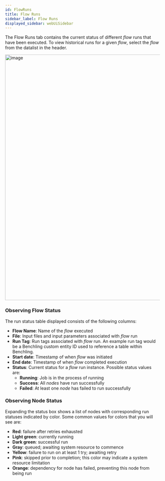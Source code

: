 ```yaml
---
id: FlowRuns
title: Flow Runs
sidebar_label: Flow Runs
displayed_sidebar: webUiSidebar
---
```


The Flow Runs tab contains the current status of different _flow_ runs that have been executed.  To view historical runs for a given _flow_, select the _flow_ from the datalist in the header.

<img width="800" alt="image" src="https://ganymede-bio.mo.cloudinary.net/apiServer/FlowRuns_Layout_20221218.png" />

### Observing Flow Status

The run status table displayed consists of the following columns:

- **Flow Name**: Name of the _flow_ executed
- **File**: Input files and input parameters associated with _flow_ run
- **Run Tag**: Run tags associated with _flow_ run. An example run tag would be a Benchling custom entity ID used to reference a table within Benchling.
- **Start date**: Timestamp of when _flow_ was initiated
- **End date**: Timestamp of when _flow_ completed execution
- **Status**: Current status for a _flow_ run instance.  Possible status values are: 
  - **Running**: Job is in the process of running
  - **Success**: All _nodes_ have run successfully
  - **Failed**: At least one _node_ has failed to run successfully

### Observing Node Status

Expanding the status box shows a list of nodes with corresponding run statuses indicated by color.  Some common values for colors that you will see are:
  - **Red**: failure after retries exhausted
  - **Light green**: currently running
  - **Dark green**: successful run
  - **Gray**: queued; awaiting system resource to commence
  - **Yellow**: failure to run on at least 1 try; awaiting retry
  - **Pink**: skipped prior to completion; this color may indicate a system resource limitation
  - **Orange**: dependency for node has failed, preventing this node from being run
